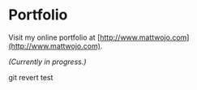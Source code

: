 # Portfolio

Visit my online portfolio at [http://www.mattwojo.com](http://www.mattwojo.com).

*(Currently in progress.)*

git revert test
